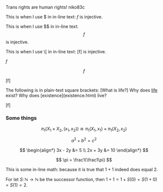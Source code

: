<script>
  window.MathJax = {
    tex: {
      inlineMath: [['$', '$']],
      displayMath: [['$$', '$$'], ['\\[', '\\]']]
    },
    startup: {
      ready: () => {
        console.log('MathJax is ready');
        MathJax.startup.defaultReady();
      }
    },
    loader: {load: ['[tex]/ams']}
  };
</script>
<script id="MathJax-script" async
  src="https://cdn.jsdelivr.net/npm/mathjax@3/es5/tex-chtml.js">
</script>


<link rel="shortcut icon" type="image/x-icon" href="/favicon.ico">

Trans rights are human rights! niko83c

This is when I use \$ in in-line text: $f$ is injective.

This is when I use \$\$ in in-line text: $$f$$ is injective.

This is when I use \\\[ in in-line text: \[f\] is injective.

$f$

$$f$$

\[f\]

The following is in plain-text square brackets: [What is life?] Why does [life](laifu.html) exist? Why does \[existence](existence.html) live?

\[f\]


### Some things
$$
\pi_1(X_1 \times X_2, (x_1,x_2)) \cong \pi_1(X_1,x_1) \times \pi_1(X_2,x_2)
$$

$$
a^2 + b^2 = c^2
$$

$$
\begin{align*}
3x - 2y &= 5 \\
2x + 3y &= 10
\end{align*}
$$

$$
\pi = \frac1{\frac1\pi}
$$

This is some in-line math: because it is true that $1 + 1$ indeed does equal $2$.

For let $S \colon \mathbb N \to \mathbb N$ be the successor function, then $1 + 1 = 1 + S(0) = S(1 + 0) = S(1) = 2$.
